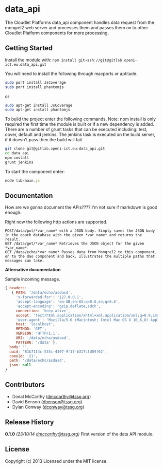 # data_api

The Cloudlet Platforms data_api component handles data request from the mongrel2 web server and processes them and passes them on to other Cloudlet Platform components for more processing.

## Getting Started
Install the module with: `npm install git+ssh://git@gitlab.openi-ict.eu:data_api.git`

You will need to install the following through macports or aptitude.

```bash
sudo port install JsCoverage
sudo port install phantomjs
```

or

```bash
sudo apt-get install JsCoverage
sudo apt-get install phantomjs
```

To build the project enter the following commands. Note: npm install is only required the first time the module is built or if a new dependency is added. There are a number of grunt tasks that can be executed including: test, cover, default and jenkins. The jenkins task is executed on the build server, if it doesn't pass then the build will fail.

```bash
git clone git@gitlab.openi-ict.eu:data_api.git
cd data_api
npm install
grunt jenkins
```

To start the component enter:

```javascript
node lib/main.js
```

## Documentation

How are we gonna document the APIs???? I'm not sure if markdown is good enough.

Right now the following http actions are supported.

```
POST/data/put/*var_name* with a JSON body. Simply saves the JSON body in the couch database with the given *var_name* and returns the result.
GET /data/get/*var_name* Retrieves the JSON object for the given *var_name*.
GET /data/echo/*var_name* Passes data from Mongrel2 to this component, on to the dao component and back. Illustrates the multiple paths that messages can take.
```

**Alternative documentation**

Sample incoming message.

```javascript
{ headers:
   { PATH: '/data/echo/asdasd',
     'x-forwarded-for': '127.0.0.1',
     'accept-language': 'en-GB,en-US;q=0.8,en;q=0.6',
     'accept-encoding': 'gzip,deflate,sdch',
     connection: 'keep-alive',
     accept: 'text/html,application/xhtml+xml,application/xml;q=0.9,image/webp,*/*;q=0.8',
     'user-agent': 'Mozilla/5.0 (Macintosh; Intel Mac OS X 10_6_8) AppleWebKit/537.36 (KHTML, like Gecko) Chrome/30.0.1599.101 Safari/537.36',
     host: 'localhost',
     METHOD: 'GET',
     VERSION: 'HTTP/1.1',
     URI: '/data/echo/asdasd',
     PATTERN: '/data' },
  body: '',
  uuid: '81b7114c-534c-4107-9f17-b317cfd59f62',
  connId: '21',
  path: '/data/echo/asdasd',
  json: null
}
```


## Contributors

* Donal McCarthy (dmccarthy@tssg.org)
* David Benson   (dbenson@tssg.org)
* Dylan Conway (dconway@tssg.org)


## Release History
**0.1.0** *(23/10/14 dmccarthy@tssg.org)* First version of the data API module.


## License
Copyright (c) 2013
Licensed under the MIT license.
